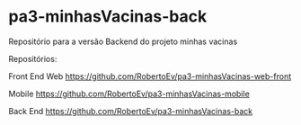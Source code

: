 # pa3-minhasVacinas-back
Repositório para a versão Backend do projeto minhas vacinas

Repositórios:

  Front End Web
    https://github.com/RobertoEv/pa3-minhasVacinas-web-front

  Mobile
    https://github.com/RobertoEv/pa3-minhasVacinas-mobile

  Back End
    https://github.com/RobertoEv/pa3-minhasVacinas-back
